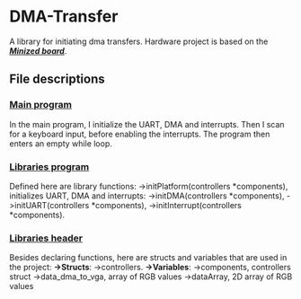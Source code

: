 # DMA-Transfer
A library for initiating dma transfers. Hardware project is based on the [***Minized board***](https://www.avnet.com/wps/portal/us/products/avnet-boards/avnet-board-families/minized/).
## File descriptions
### [Main program](main.c)
In the main program, I initialize the UART, DMA and interrupts. Then I scan for a keyboard input, before enabling the interrupts. The program then enters an empty while loop.
### [Libraries program](libs.c)
Defined here are library functions:
->initPlatform(controllers *components), initializes UART, DMA and interrupts:
    ->initDMA(controllers *components),
    ->initUART(controllers *components),
    ->initInterrupt(controllers *components).
### [Libraries header](libs.h)
Besides declaring functions, here are structs and variables that are used in the project:
**->Structs**:
    ->controllers.
**->Variables**:
    ->components, controllers struct
    ->data_dma_to_vga, array of RGB values
    ->dataArray, 2D array of RGB values
